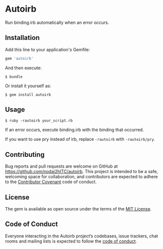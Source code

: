 # Autoirb

Run binding.irb automatically when an error occurs.

## Installation

Add this line to your application's Gemfile:

```ruby
gem 'autoirb'
```

And then execute:

    $ bundle

Or install it yourself as:

    $ gem install autoirb

## Usage

    $ ruby -rautoirb your_script.rb

If an error occurs, execute binding.irb with the binding that occurred.

If you want to use pry instead of irb, replace `-rautoirb` with `-rautoirb/pry`.

## Contributing

Bug reports and pull requests are welcome on GitHub at https://github.com/nodai2hITC/autoirb. This project is intended to be a safe, welcoming space for collaboration, and contributors are expected to adhere to the [Contributor Covenant](http://contributor-covenant.org) code of conduct.

## License

The gem is available as open source under the terms of the [MIT License](https://opensource.org/licenses/MIT).

## Code of Conduct

Everyone interacting in the Autoirb project’s codebases, issue trackers, chat rooms and mailing lists is expected to follow the [code of conduct](https://github.com/[USERNAME]/autoirb/blob/master/CODE_OF_CONDUCT.md).
